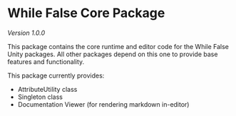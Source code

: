 # While False Core Package
*Version 1.0.0*

This package contains the core runtime and editor code for the While False Unity packages. All other packages depend on this one to provide base features and functionality.

This package currently provides:
- AttributeUtility class
- Singleton class
- Documentation Viewer (for rendering markdown in-editor)


